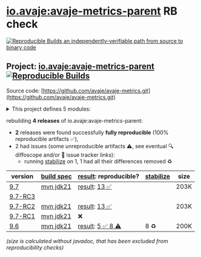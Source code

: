 [io.avaje:avaje-metrics-parent](https://central.sonatype.com/artifact/io.avaje/avaje-metrics-parent/versions) RB check
=======

[![Reproducible Builds](https://reproducible-builds.org/images/logos/rb.svg) an independently-verifiable path from source to binary code](https://reproducible-builds.org/)

## Project: [io.avaje:avaje-metrics-parent](https://central.sonatype.com/artifact/io.avaje/avaje-metrics-parent/versions) [![Reproducible Builds](https://img.shields.io/endpoint?url=https://raw.githubusercontent.com/jvm-repo-rebuild/reproducible-central/master/content/io/avaje/metrics/badge.json)](https://github.com/jvm-repo-rebuild/reproducible-central/blob/master/content/io/avaje/metrics/README.md)

Source code: [https://github.com/avaje/avaje-metrics.git](https://github.com/avaje/avaje-metrics.git)

<details><summary>This project defines 5 modules:</summary>

* [io.avaje:avaje-metrics](https://central.sonatype.com/artifact/io.avaje/avaje-metrics/overview)
* [io.avaje:avaje-metrics-ebean](https://central.sonatype.com/artifact/io.avaje/avaje-metrics-ebean/overview)
* [io.avaje:avaje-metrics-graphite](https://central.sonatype.com/artifact/io.avaje/avaje-metrics-graphite/overview)
* [io.avaje:avaje-metrics-parent](https://central.sonatype.com/artifact/io.avaje/avaje-metrics-parent/overview)
* [io.avaje:avaje-metrics-statsd](https://central.sonatype.com/artifact/io.avaje/avaje-metrics-statsd/overview)
</details>

rebuilding **4 releases** of io.avaje:avaje-metrics-parent:
- **2** releases were found successfully **fully reproducible** (100% reproducible artifacts :white_check_mark:),
- 2 had issues (some unreproducible artifacts :warning:, see eventual :mag: diffoscope and/or :memo: issue tracker links):
  - running [stabilize](doc/stabilize.md) on 1, 1 had all their differences removed :recycle:

| version | [build spec](/BUILDSPEC.md) | [result](https://reproducible-builds.org/docs/jvm/): reproducible? | [stabilize](https://github.com/google/oss-rebuild/blob/main/cmd/stabilize/README.md) | size |
| -- | --------- | ------ | ------ | -- |
| [9.7](https://central.sonatype.com/artifact/io.avaje/avaje-metrics-parent/9.7/pom) | [mvn jdk21](avaje-metrics-9.7.buildspec) | [result](avaje-metrics-parent-9.7.buildinfo): [13 :white_check_mark: ](avaje-metrics-parent-9.7.buildcompare) | | 203K |
| [9.7-RC3](https://central.sonatype.com/artifact/io.avaje/avaje-metrics-parent/9.7-RC3/pom) | | | |
| [9.7-RC2](https://central.sonatype.com/artifact/io.avaje/avaje-metrics-parent/9.7-RC2/pom) | [mvn jdk21](avaje-metrics-9.7-RC2.buildspec) | [result](avaje-metrics-parent-9.7-RC2.buildinfo): [13 :white_check_mark: ](avaje-metrics-parent-9.7-RC2.buildcompare) | | 203K |
| [9.7-RC1](https://central.sonatype.com/artifact/io.avaje/avaje-metrics-parent/9.7-RC1/pom) | [mvn jdk21](avaje-metrics-9.7-RC1.buildspec) | :x: | |
| [9.6](https://central.sonatype.com/artifact/io.avaje/avaje-metrics-parent/9.6/pom) | [mvn jdk21](avaje-metrics-9.6.buildspec) | [result](avaje-metrics-parent-9.6.buildinfo): [5 :white_check_mark:  8 :warning:](avaje-metrics-parent-9.6.buildcompare) | 8 :recycle: | 200K |

<i>(size is calculated without javadoc, that has been excluded from reproducibility checks)</i>
